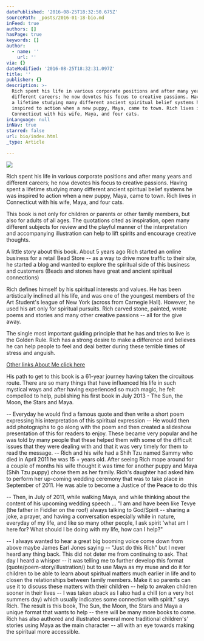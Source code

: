 ```yaml
---
datePublished: '2016-08-25T18:32:50.675Z'
sourcePath: _posts/2016-01-18-bio.md
inFeed: true
authors: []
hasPage: true
keywords: []
author:
  - name: ''
    url: ''
via: {}
dateModified: '2016-08-25T18:32:31.097Z'
title: ''
publisher: {}
description: >-
  Rich spent his life in various corporate positions and after many years and
  different careers; he now devotes his focus to creative passions. Having spent
  a lifetime studying many different ancient spiritual belief systems he was
  inspired to action when a new puppy, Maya, came to town. Rich lives in
  Connecticut with his wife, Maya, and four cats.
inLanguage: null
inNav: true
starred: false
url: bio/index.html
_type: Article

---
```

![](https://s3-us-west-2.amazonaws.com/the-grid-img/p/14ece33dc22b0823b4f550a1dbf040045f35bd03.jpg)

Rich spent his life in various corporate positions and after many years and different careers; he now devotes his focus to creative passions. Having spent a lifetime studying many different ancient spiritual belief systems he was inspired to action when a new puppy, Maya, came to town. Rich lives in Connecticut with his wife, Maya, and four cats.

This book is not only for children or parents or other family members, but also for adults of all ages. The quotations cited as inspiration, open many different subjects for review and the playful manner of the interpretation and accompanying illustration can help to lift spirits and encourage creative thoughts.

A little story about this book. About 5 years ago Rich started an online business for a retail Bead Store -- as a way to drive more traffic to their site, he started a blog and wanted to explore the spiritual side of this business and customers (Beads and stones have great and ancient spiritual connections)

Rich defines himself by his spiritual interests and values. He has been artistically inclined all his life, and was one of the youngest members of the Art Student's league of New York (across from Carnegie Hall). However, he used his art only for spiritual pursuits. Rich carved stone, painted, wrote poems and stories and many other creative passions -- all for the give away.

The single most important guiding principle that he has and tries to live is the Golden Rule. Rich has a strong desire to make a difference and believes he can help people to feel and deal better during these terrible times of stress and anguish.

[Other links About Me click here][0]

His path to get to this book is a 61-year journey having taken the circuitous route. There are so many things that have influenced his life in such mystical ways and after having experienced so much magic, he felt compelled to help, publishing his first book in July 2013 - The Sun, the Moon, the Stars and Maya.

-- Everyday he would find a famous quote and then write a short poem expressing his interpretation of this spiritual expression -- He would then add photographs to go along with the poem and then created a slideshow presentation of this for readers to enjoy. These became very popular and he was told by many people that these helped them with some of the difficult issues that they were dealing with and that it was very timely for them to read the message. -- Rich and his wife had a Shih Tzu named Sammy who died in April 2011 he was 15 + years old. After seeing Rich mope around for a couple of months his wife thought it was time for another puppy and Maya (Shih Tzu puppy) chose them as her family. Rich's daughter had asked him to perform her up-coming wedding ceremony that was to take place in September of 2011\. He was able to become a Justice of the Peace to do this

-- Then, in July of 2011, while walking Maya, and while thinking about the content of his upcoming wedding speech ... "I am and have been like Tevye (the father in Fiddler on the roof) always talking to God/Spirit -- sharing a joke, a prayer, and having a conversation especially while in nature, everyday of my life, and like so many other people, I ask spirit 'what am I here for? What should I be doing with my life, how can I help?"

-- I always wanted to hear a great big booming voice come down from above maybe James Earl Jones saying -- "Just do this Rich" but I never heard any thing back. This did not deter me from continuing to ask. That day I heard a whisper -- it was telling me to further develop this format (quote/poem-story/illustration/) but to use Maya as my muse and do it for children to be able to learn about spiritual matters much earlier in life and to closen the relationships between family members. Make it so parents can use it to discuss these matters with their children -- help to awaken children sooner in their lives -- I was taken aback as I also had a chill (on a very hot summers day) which usually indicates some connection with spirit." says Rich. The result is this book, The Sun, the Moon, the Stars and Maya a unique format that wants to help -- there will be many more books to come. Rich has also authored and illustrated several more traditional children's' stories using Maya as the main character -- all with an eye towards making the spiritual more accessible.

[0]: https://about.me/rich.okun